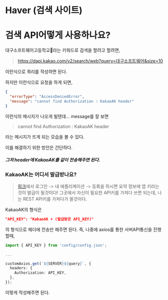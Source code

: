 # Haver (검색 사이트)

# 검색 API어떻게 사용하나요?

대구소프트웨어고등학교라는 키워드로 검색을 할려고 할려면,

> https://dapi.kakao.com/v2/search/web?query=대구소프트웨어&size=10

이런식으로 쿼리를 작성하면 된다.

하지만 이런식으로 요청을 하게 되면,

```json
{
  "errorType": "AccessDeniedError",
  "message": "cannot find Authorization : KakaoAK header"
}
```

이런식의 메시지가 나오게 될텐데... message를 잘 보면

> cannot find Authorization : KakaoAK header

라는 메시지가 뜨게 되는 모습을 볼 수 있다.

이를 해결하기 위한 방안은 간단하다.

##### 그저 header에 KakaoAK를 같이 전송해주면 된다.

### KakaoAK는 어디서 발급받나요?

> [링크](https://developers.kakao.com/)에서
> 로그인 -> 내 에플리케이션 -> 등록을 하시면
> 요약 정보에 앱 키라는 것이 발급이 될것이다!
> 그곳에서 자신이 필요한 API키를 가져다 쓰면 되는데,
> 나는 REST API키를 가져다가 쓸것이다.

KakaoAK의 형식은

```json
"API_KEY": "KakaoAK + (발급받은 API_KEY)"
```

의 형식으로 헤더에 전송만 해주면 된다.
즉, 나중에 axios를 통한 서버API통신을 진행할때,

```typescript
import { API_KEY } from 'config/config.json';

...

customAxios.get(`${SERVER}${query}`, {
  headers: {
    Authorization: API_KEY,
  },
});
```

이렇게 작성해주면 된다.
